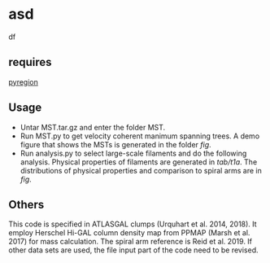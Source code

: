 # asd
df
## requires
[pyregion](https://pypi.org/project/pyregion/)
## Usage
* Untar MST.tar.gz and enter the folder MST.
* Run MST.py to get velocity coherent manimum spanning trees. A demo figure that shows the MSTs is generated in the folder *fig*.
* Run analysis.py to select large-scale filaments and do the following analysis. Physical properties of filaments are generated in *tab/t1a*. The distributions of physical properties and comparison to spiral arms are in *fig*.
## Others
This code is specified in ATLASGAL clumps (Urquhart et al. 2014, 2018). It employ Herschel Hi-GAL column density map from PPMAP (Marsh et al. 2017) for mass calculation. The spiral arm reference is Reid et al. 2019. If other data sets are used, the file input part of the code need to be revised. 
